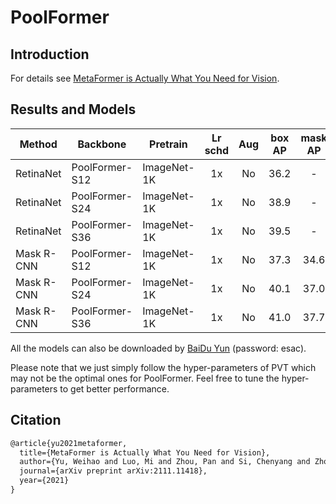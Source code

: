 # PoolFormer

## Introduction

<!-- [ALGORITHM] -->

For details see [MetaFormer is Actually What You Need for Vision](https://arxiv.org/abs/2111.11418).

## Results and Models

| Method     | Backbone       | Pretrain    | Lr schd | Aug | box AP | mask AP | Config                                            | Download                                                                                                                                                                                |
| ---------- | -------------- | ----------- | :-----: | :-: | :----: | :-----: | ------------------------------------------------- | --------------------------------------------------------------------------------------------------------------------------------------------------------------------------------------- |
| RetinaNet  | PoolFormer-S12 | ImageNet-1K |   1x    | No  |  36.2  |    -    | [config](retinanet_poolformer_s12_fpn_1x_coco.py) | [log](https://drive.google.com/file/d/1wdpzEmthjj8WJ99SnCLb32sF38FBbod7/view?usp=sharing) & [model](https://drive.google.com/file/d/1GKx4jbxdO4ClagPXXt7CoomrV4pOpqul/view?usp=sharing) |
| RetinaNet  | PoolFormer-S24 | ImageNet-1K |   1x    | No  |  38.9  |    -    | [config](retinanet_poolformer_s24_fpn_1x_coco.py) | [log](https://drive.google.com/file/d/1eNlNM1HDBLWejhMgMETvkPxLvUcP0OZ9/view?usp=sharing) & [model](https://drive.google.com/file/d/1EjsWpdopem-xeLndPQnQcHp8aoEUHQXR/view?usp=sharing) |
| RetinaNet  | PoolFormer-S36 | ImageNet-1K |   1x    | No  |  39.5  |    -    | [config](retinanet_poolformer_s36_fpn_1x_coco.py) | [log](https://drive.google.com/file/d/1qk-dSgfgYqFbo4zPu3Z3WdV7Kzm28_Xf/view?usp=sharing) & [model](https://drive.google.com/file/d/1EgJDCg7LXXnHdGdJaHyEnoBPm-fNG2bt/view?usp=sharing) |
| Mask R-CNN | PoolFormer-S12 | ImageNet-1K |   1x    | No  |  37.3  |  34.6   | [config](mask_rcnn_poolformer_s12_fpn_1x_coco.py) | [log](https://drive.google.com/file/d/1UfIP32QmT7MxBL_AQ3z1h7L21xYlB6aJ/view?usp=sharing) & [model](https://drive.google.com/file/d/1-GSkqaS3SovfCVDsH8CzS1DikPX3cFTY/view?usp=sharing) |
| Mask R-CNN | PoolFormer-S24 | ImageNet-1K |   1x    | No  |  40.1  |  37.0   | [config](mask_rcnn_poolformer_s24_fpn_1x_coco.py) | [log](https://drive.google.com/file/d/1yz6NPJ63ZlN02Oj2TY6KnjxK2Xg03BBa/view?usp=sharing) & [model](https://drive.google.com/file/d/10Br62EU-VErQq6rP67sf4qXJIBLOnmLT/view?usp=sharing) |
| Mask R-CNN | PoolFormer-S36 | ImageNet-1K |   1x    | No  |  41.0  |  37.7   | [config](mask_rcnn_poolformer_s36_fpn_1x_coco.py) | [log](https://drive.google.com/file/d/1oac1AVJ9skQZp0yXjTYY9_IhM8AxHVjT/view?usp=sharing) & [model](https://drive.google.com/file/d/1LyJxcO0fw2hwZg9Z--Zbjbw3W7U4JyqT/view?usp=sharing) |

All the models can also be downloaded by [BaiDu Yun](https://pan.baidu.com/s/1HSaJtxgCkUlawurQLq87wQ) (password: esac).

Please note that we just simply follow the hyper-parameters of PVT which may not be the optimal ones for PoolFormer.
Feel free to tune the hyper-parameters to get better performance.

## Citation

```latex
@article{yu2021metaformer,
  title={MetaFormer is Actually What You Need for Vision},
  author={Yu, Weihao and Luo, Mi and Zhou, Pan and Si, Chenyang and Zhou, Yichen and Wang, Xinchao and Feng, Jiashi and Yan, Shuicheng},
  journal={arXiv preprint arXiv:2111.11418},
  year={2021}
}
```
